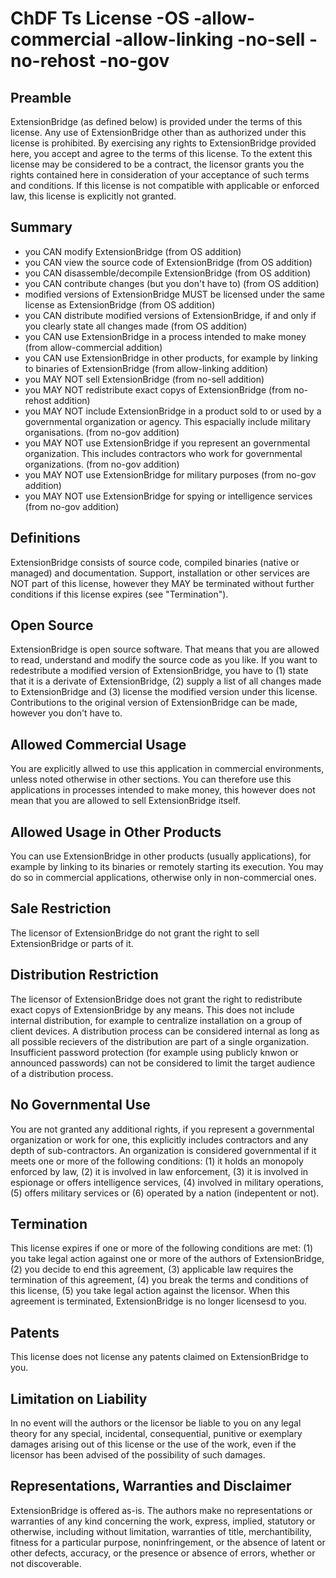 # ChDF Ts License -OS -allow-commercial -allow-linking -no-sell -no-rehost -no-gov
## Preamble
ExtensionBridge (as defined below) is provided under the terms of this license. Any use of ExtensionBridge other than as authorized under this license is prohibited.
By exercising any rights to ExtensionBridge provided here, you accept and agree to the terms of this license. To the extent this license may be considered to be a contract, the licensor grants you the rights contained here in consideration of your acceptance of such terms and conditions. If this license is not compatible with applicable or enforced law, this license is explicitly not granted.
## Summary
- you CAN modify ExtensionBridge (from OS addition)
- you CAN view the source code of ExtensionBridge (from OS addition)
- you CAN disassemble/decompile ExtensionBridge (from OS addition)
- you CAN contribute changes (but you don't have to) (from OS addition)
- modified versions of ExtensionBridge MUST be licensed under the same license as ExtensionBridge (from OS addition)
- you CAN distribute modified versions of ExtensionBridge, if and only if you clearly state all changes made (from OS addition)
- you CAN use ExtensionBridge in a process intended to make money (from allow-commercial addition)
- you CAN use ExtensionBridge in other products, for example by linking to binaries of ExtensionBridge (from allow-linking addition)
- you MAY NOT sell ExtensionBridge (from no-sell addition)
- you MAY NOT redistribute exact copys of ExtensionBridge (from no-rehost addition)
- you MAY NOT include ExtensionBridge in a product sold to or used by a governmental organization or agency. This espacially include military organisations. (from no-gov addition)
- you MAY NOT use ExtensionBridge if you represent an governmental organization. This includes contractors who work for governmental organizations. (from no-gov addition)
- you MAY NOT use ExtensionBridge for military purposes (from no-gov addition)
- you MAY NOT use ExtensionBridge for spying or intelligence services (from no-gov addition)
## Definitions
ExtensionBridge consists of source code, compiled binaries (native or managed) and documentation. Support, installation or other services are NOT part of this license, however they MAY be terminated without further conditions if this license expires (see "Termination").
## Open Source
ExtensionBridge is open source software. That means that you are allowed to read, understand and modify the source code as you like. If you want to redestribute a modified version of ExtensionBridge, you have to (1) state that it is a derivate of ExtensionBridge, (2) supply a list of all changes made to ExtensionBridge and (3) license the modified version under this license.
Contributions to the original version of ExtensionBridge can be made, however you don't have to.
## Allowed Commercial Usage
You are explicitly allwed to use this application in commercial environments, unless noted otherwise in other sections. You can therefore use this applications in processes intended to make money, this however does not mean that you are allowed to sell ExtensionBridge itself.
## Allowed Usage in Other Products
You can use ExtensionBridge in other products (usually applications), for example by linking to its binaries or remotely starting its execution. You may do so in commercial applications, otherwise only in non-commercial ones.
## Sale Restriction
The licensor of ExtensionBridge do not grant the right to sell ExtensionBridge or parts of it.
## Distribution Restriction
The licensor of ExtensionBridge does not grant the right to redistribute exact copys of ExtensionBridge by any means. This does not include internal distribution, for example to centralize installation on a group of client devices. A distribution process can be considered internal as long as all possible recievers of the distribution are part of a single organization. Insufficient password protection (for example using publicly knwon or announced passwords) can not be considered to limit the target audience of a distribution process.
## No Governmental Use
You are not granted any additional rights, if you represent a governmental organization or work for one, this explicitly includes contractors and any depth of sub-contractors. An organization is considered governmental if it meets one or more of the following conditions: (1) it holds an monopoly enforced by law, (2) it is involved in law enforcement, (3) it is involved in espionage or offers intelligence services, (4) involved in military operations, (5) offers military services or (6) operated by a nation (indepentent or not).
## Termination
This license expires if one or more of the following conditions are met: (1) you take legal action against one or more of the authors of ExtensionBridge, (2) you decide to end this agreement, (3) applicable law requires the termination of this agreement, (4) you break the terms and conditions of this license, (5) you take legal action against the licensor.
When this agreement is terminated, ExtensionBridge is no longer licensesd to you.
## Patents
This license does not license any patents claimed on ExtensionBridge to you.
## Limitation on Liability
In no event will the authors or the licensor be liable to you on any legal theory for any special, incidental, consequential, punitive or exemplary damages arising out of this license or the use of the work, even if the licensor has been advised of the possibility of such damages.
## Representations, Warranties and Disclaimer
ExtensionBridge is offered as-is. The authors make no representations or warranties of any kind concerning the work, express, implied, statutory or otherwise, including without limitation, warranties of title, merchantibility, fitness for a particular purpose, noninfringement, or the absence of latent or other defects, accuracy, or the presence or absence of errors, whether or not discoverable.
